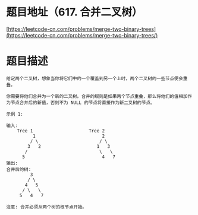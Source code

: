 题目地址（617. 合并二叉树）
=========================
[https://leetcode-cn.com/problems/merge-two-binary-trees](https://leetcode-cn.com/problems/merge-two-binary-trees/)

题目描述
========
	给定两个二叉树，想象当你将它们中的一个覆盖到另一个上时，两个二叉树的一些节点便会重叠。
	
	你需要将他们合并为一个新的二叉树。合并的规则是如果两个节点重叠，那么将他们的值相加作为节点合并后的新值，否则不为 NULL 的节点将直接作为新二叉树的节点。
	
	示例 1:
	
	输入: 
		Tree 1                     Tree 2                  
	          1                         2                             
	         / \                       / \                            
	        3   2                     1   3                        
	       /                           \   \                      
	      5                             4   7                  
	输出: 
	合并后的树:
		     3
		    / \
		   4   5
		  / \   \ 
		 5   4   7
	
	注意: 合并必须从两个树的根节点开始。
